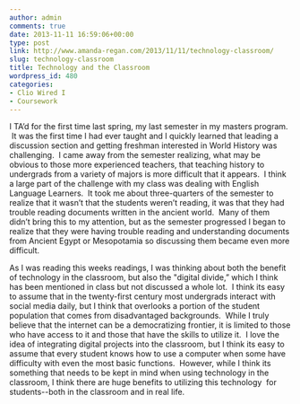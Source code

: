 ```yaml
---
author: admin
comments: true
date: 2013-11-11 16:59:06+00:00
type: post
link: http://www.amanda-regan.com/2013/11/11/technology-classroom/
slug: technology-classroom
title: Technology and the Classroom
wordpress_id: 480
categories:
- Clio Wired I
- Coursework
---
```


I TA’d for the first time last spring, my last semester in my masters program.  It was the first time I had ever taught and I quickly learned that leading a discussion section and getting freshman interested in World History was challenging.  I came away from the semester realizing, what may be obvious to those more experienced teachers, that teaching history to undergrads from a variety of majors is more difficult that it appears.  I think a large part of the challenge with my class was dealing with English Language Learners.  It took me about three-quarters of the semester to realize that it wasn’t that the students weren’t reading, it was that they had trouble reading documents written in the ancient world.  Many of them didn’t bring this to my attention, but as the semester progressed I began to realize that they were having trouble reading and understanding documents from Ancient Egypt or Mesopotamia so discussing them became even more difficult.

As I was reading this weeks readings, I was thinking about both the benefit of technology in the classroom, but also the "digital divide,” which I think has been mentioned in class but not discussed a whole lot.  I think its easy to assume that in the twenty-first century most undergrads interact with social media daily, but I think that overlooks a portion of the student population that comes from disadvantaged backgrounds.  While I truly believe that the internet can be a democratizing frontier, it is limited to those who have access to it and those that have the skills to utilize it.  I love the idea of integrating digital projects into the classroom, but I think its easy to assume that every student knows how to use a computer when some have difficulty with even the most basic functions.  However, while I think its something that needs to be kept in mind when using technology in the classroom, I think there are huge benefits to utilizing this technology  for students--both in the classroom and in real life.
